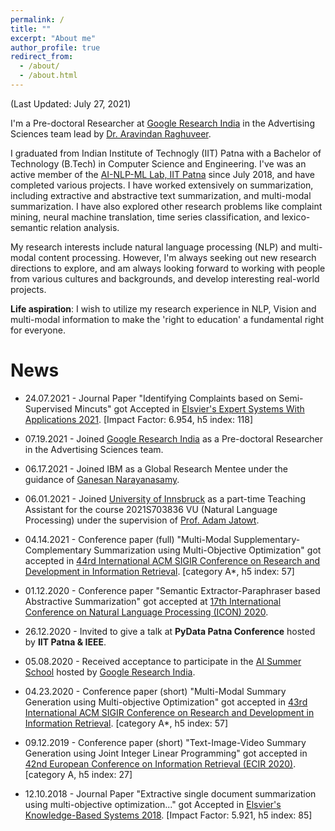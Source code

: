 ```yaml
---
permalink: /
title: ""
excerpt: "About me"
author_profile: true
redirect_from: 
  - /about/
  - /about.html
---
```


(Last Updated: July 27, 2021)

I'm a Pre-doctoral Researcher at [Google Research India](https://research.google/locations/india/) in the Advertising Sciences team lead by [Dr. Aravindan Raghuveer](https://www.linkedin.com/in/aravindan-raghuveer-9a724234). 

I graduated from Indian Institute of Technogly (IIT) Patna with a Bachelor of Technology (B.Tech) in Computer Science and Engineering. I've was an active member of the [AI-NLP-ML Lab, IIT Patna](https://www.iitp.ac.in/~ai-nlp-ml/) since July 2018, and have completed various projects. I have worked extensively on summarization, including extractive and abstractive text summarization, and multi-modal summarization. I have also explored other research problems like complaint mining, neural machine translation, time series classification, and lexico-semantic relation analysis. 

<!-- My current supervisors include [Dr. Sriparna Saha](https://www.iitp.ac.in/~sriparna/) (Associate Professor, IIT Patna), [Dr. Pushpak Bhattacharyya](https://www.cse.iitb.ac.in/~pb/) (Professor, IIT Bombay), [Dr. Adam Jatowt](https://adammo12.github.io/adamjatowt/) (Associate Professor, Kyoto University), [Dr. Gaël H. Dias](https://dias.users.greyc.fr/) (Professor, University of Caen Normandie), and [Dr. Mohammed Hasanuzzaman](https://mohammedhasanuzzaman.github.io/) (Lecturer, Cork Institute of Technology). -->

My research interests include natural language processing (NLP) and multi-modal content processing. However, I'm always seeking out new research directions to explore, and am always looking forward to working with people from various cultures and backgrounds, and develop interesting real-world projects. 

**Life aspiration**: I wish to utilize my research experience in NLP, Vision and multi-modal information to make the 'right to education' a fundamental right for everyone.

News
======
* 24.07.2021 - Journal Paper "Identifying Complaints based on Semi-Supervised Mincuts" got Accepted in [Elsvier's Expert Systems With Applications 2021](https://www.journals.elsevier.com/expert-systems-with-applications). [Impact Factor: 6.954, h5 index: 118]

* 07.19.2021 - Joined [Google Research India](https://research.google/locations/india/) as a Pre-doctoral Researcher in the Advertising Sciences team.

* 06.17.2021 - Joined IBM as a Global Research Mentee under the guidance of [Ganesan Narayanasamy](https://www.linkedin.com/in/ganesannarayanasamy/).

* 06.01.2021 - Joined [University of Innsbruck](https://www.uibk.ac.at/informatik/index.html.en) as a part-time Teaching Assistant for the course 2021S703836 VU (Natural Language Processing) under the supervision of [Prof. Adam Jatowt](https://adammo12.github.io/adamjatowt/).

* 04.14.2021 - Conference paper (full) "Multi-Modal Supplementary-Complementary Summarization using Multi-Objective Optimization" got accepted in [44rd International ACM SIGIR Conference on Research and Development in Information Retrieval](https://sigir.org/sigir2021/). [category A\*, h5 index: 57]

* 01.12.2020 - Conference paper "Semantic Extractor-Paraphraser based Abstractive Summarization" got accepted at [17th International Conference on Natural Language Processing (ICON) 2020](http://www.iitp.ac.in/~ai-nlp-ml/icon2020/). 

* 26.12.2020 - Invited to give a talk at **PyData Patna Conference** hosted by **IIT Patna & IEEE**.

* 05.08.2020 - Received acceptance to participate in the [AI Summer School](https://sites.google.com/view/aisummerschool2020) hosted by [Google Research India](https://research.google/locations/india/).

* 04.23.2020 - Conference paper (short) "Multi-Modal Summary Generation using Multi-objective Optimization" got accepted in [43rd International ACM SIGIR Conference on Research and Development in Information Retrieval](https://sigir.org/sigir2020/). [category A\*, h5 index: 57]

* 09.12.2019 - Conference paper (short) "Text-Image-Video Summary Generation using Joint Integer Linear Programming" got accepted in [42nd European Conference on Information Retrieval (ECIR 2020)](https://ecir2020.org/). [category A, h5 index: 27]

* 12.10.2018 - Journal Paper "Extractive single document summarization using multi-objective optimization..." got Accepted in [Elsvier's Knowledge-Based Systems
2018](https://www.journals.elsevier.com/knowledge-based-systems). [Impact Factor: 5.921, h5 index: 85]


<!-- This is the front page of a website that is powered by the [academicpages template](https://github.com/academicpages/academicpages.github.io) and hosted on GitHub pages. [GitHub pages](https://pages.github.com) is a free service in which websites are built and hosted from code and data stored in a GitHub repository, automatically updating when a new commit is made to the respository. This template was forked from the [Minimal Mistakes Jekyll Theme](https://mmistakes.github.io/minimal-mistakes/) created by Michael Rose, and then extended to support the kinds of content that academics have: publications, talks, teaching, a portfolio, blog posts, and a dynamically-generated CV. You can fork [this repository](https://github.com/academicpages/academicpages.github.io) right now, modify the configuration and markdown files, add your own PDFs and other content, and have your own site for free, with no ads! An older version of this template powers my own personal website at [stuartgeiger.com](http://stuartgeiger.com), which uses [this Github repository](https://github.com/staeiou/staeiou.github.io).

A data-driven personal website
======
Like many other Jekyll-based GitHub Pages templates, academicpages makes you separate the website's content from its form. The content & metadata of your website are in structured markdown files, while various other files constitute the theme, specifying how to transform that content & metadata into HTML pages. You keep these various markdown (.md), YAML (.yml), HTML, and CSS files in a public GitHub repository. Each time you commit and push an update to the repository, the [GitHub pages](https://pages.github.com/) service creates static HTML pages based on these files, which are hosted on GitHub's servers free of charge.

Many of the features of dynamic content management systems (like Wordpress) can be achieved in this fashion, using a fraction of the computational resources and with far less vulnerability to hacking and DDoSing. You can also modify the theme to your heart's content without touching the content of your site. If you get to a point where you've broken something in Jekyll/HTML/CSS beyond repair, your markdown files describing your talks, publications, etc. are safe. You can rollback the changes or even delete the repository and start over -- just be sure to save the markdown files! Finally, you can also write scripts that process the structured data on the site, such as [this one](https://github.com/academicpages/academicpages.github.io/blob/master/talkmap.ipynb) that analyzes metadata in pages about talks to display [a map of every location you've given a talk](https://academicpages.github.io/talkmap.html).

Getting started
======
1. Register a GitHub account if you don't have one and confirm your e-mail (required!)
1. Fork [this repository](https://github.com/academicpages/academicpages.github.io) by clicking the "fork" button in the top right. 
1. Go to the repository's settings (rightmost item in the tabs that start with "Code", should be below "Unwatch"). Rename the repository "[your GitHub username].github.io", which will also be your website's URL.
1. Set site-wide configuration and create content & metadata (see below -- also see [this set of diffs](http://archive.is/3TPas) showing what files were changed to set up [an example site](https://getorg-testacct.github.io) for a user with the username "getorg-testacct")
1. Upload any files (like PDFs, .zip files, etc.) to the files/ directory. They will appear at https://[your GitHub username].github.io/files/example.pdf.  
1. Check status by going to the repository settings, in the "GitHub pages" section

Site-wide configuration
------
The main configuration file for the site is in the base directory in [_config.yml](https://github.com/academicpages/academicpages.github.io/blob/master/_config.yml), which defines the content in the sidebars and other site-wide features. You will need to replace the default variables with ones about yourself and your site's github repository. The configuration file for the top menu is in [_data/navigation.yml](https://github.com/academicpages/academicpages.github.io/blob/master/_data/navigation.yml). For example, if you don't have a portfolio or blog posts, you can remove those items from that navigation.yml file to remove them from the header. 

Create content & metadata
------
For site content, there is one markdown file for each type of content, which are stored in directories like _publications, _talks, _posts, _teaching, or _pages. For example, each talk is a markdown file in the [_talks directory](https://github.com/academicpages/academicpages.github.io/tree/master/_talks). At the top of each markdown file is structured data in YAML about the talk, which the theme will parse to do lots of cool stuff. The same structured data about a talk is used to generate the list of talks on the [Talks page](https://academicpages.github.io/talks), each [individual page](https://academicpages.github.io/talks/2012-03-01-talk-1) for specific talks, the talks section for the [CV page](https://academicpages.github.io/cv), and the [map of places you've given a talk](https://academicpages.github.io/talkmap.html) (if you run this [python file](https://github.com/academicpages/academicpages.github.io/blob/master/talkmap.py) or [Jupyter notebook](https://github.com/academicpages/academicpages.github.io/blob/master/talkmap.ipynb), which creates the HTML for the map based on the contents of the _talks directory).

**Markdown generator**

I have also created [a set of Jupyter notebooks](https://github.com/academicpages/academicpages.github.io/tree/master/markdown_generator
) that converts a CSV containing structured data about talks or presentations into individual markdown files that will be properly formatted for the academicpages template. The sample CSVs in that directory are the ones I used to create my own personal website at stuartgeiger.com. My usual workflow is that I keep a spreadsheet of my publications and talks, then run the code in these notebooks to generate the markdown files, then commit and push them to the GitHub repository.

How to edit your site's GitHub repository
------
Many people use a git client to create files on their local computer and then push them to GitHub's servers. If you are not familiar with git, you can directly edit these configuration and markdown files directly in the github.com interface. Navigate to a file (like [this one](https://github.com/academicpages/academicpages.github.io/blob/master/_talks/2012-03-01-talk-1.md) and click the pencil icon in the top right of the content preview (to the right of the "Raw | Blame | History" buttons). You can delete a file by clicking the trashcan icon to the right of the pencil icon. You can also create new files or upload files by navigating to a directory and clicking the "Create new file" or "Upload files" buttons. 

Example: editing a markdown file for a talk
![Editing a markdown file for a talk](/images/editing-talk.png)

For more info
------
More info about configuring academicpages can be found in [the guide](https://academicpages.github.io/markdown/). The [guides for the Minimal Mistakes theme](https://mmistakes.github.io/minimal-mistakes/docs/configuration/) (which this theme was forked from) might also be helpful.
 -->